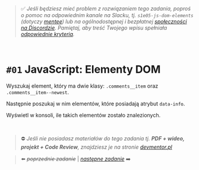 > :white_check_mark: *Jeśli będziesz mieć problem z rozwiązaniem tego zadania, poproś o pomoc na odpowiednim kanale na Slacku, tj. `s1e05-js-dom-elements` (dotyczy [mentee](https://devmentor.pl/mentoring-javascript/)) lub na ogólnodostępnej i bezpłatnej [społeczności na Discordzie](https://devmentor.pl/discord). Pamiętaj, aby treść Twojego wpisu spełniała [odpowiednie kryteria](https://devmentor.pl/jak-prosic-o-pomoc/).*

&nbsp;

# `#01` JavaScript: Elementy DOM

Wyszukaj element, który ma dwie klasy: `.comments__item` oraz `.comments__item--newest`.

Następnie poszukaj w nim elementów, które posiadają atrybut `data-info`.

Wyświetl w konsoli, ile takich elementów zostało znalezionych.


&nbsp;
> :no_entry: *Jeśli nie posiadasz materiałów do tego zadania tj. **PDF + wideo, projekt + Code Review**, znajdziesz je na stronie [devmentor.pl](https://devmentor.pl/workshop-js-dom-elements/)*

> :arrow_left: ~~*poprzednie zadanie*~~ | [*następne zadanie*](./../02) :arrow_right:
